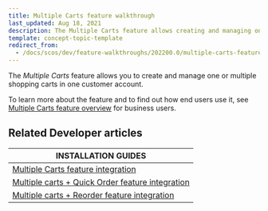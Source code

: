 ```yaml
---
title: Multiple Carts feature walkthrough
last_updated: Aug 18, 2021
description: The Multiple Carts feature allows creating and managing one or multiple shopping carts in one customer account.
template: concept-topic-template
redirect_from:
  - /docs/scos/dev/feature-walkthroughs/202200.0/multiple-carts-feature-walkthrough.html
---
```


The _Multiple Carts_ feature allows you to create and manage one or multiple shopping carts in one customer account.


To learn more about the feature and to find out how end users use it, see [Multiple Carts feature overview](/docs/scos/user/features/{{page.version}}/multiple-carts-feature-overview.html) for business users.


## Related Developer articles

|INSTALLATION GUIDES  |
|---------|
| [Multiple Carts feature integration](/docs/scos/dev/feature-integration-guides/{{page.version}}/multiple-carts-feature-integration.html)  |
| [Multiple carts + Quick Order feature integration](/docs/scos/dev/feature-integration-guides/{{page.version}}/multiple-carts-quick-order-feature-integration.html)  |
| [Multiple carts + Reorder feature integration](/docs/scos/dev/feature-integration-guides/{{page.version}}/multiple-carts-reorder-feature-integration.html)   |

